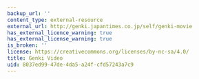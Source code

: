 ```yaml
---
backup_url: ''
content_type: external-resource
external_url: http://genki.japantimes.co.jp/self/genki-movie
has_external_licence_warning: true
has_external_license_warning: true
is_broken: ''
license: https://creativecommons.org/licenses/by-nc-sa/4.0/
title: Genki Video
uid: 8037ed99-47de-4da5-a24f-cfd57243a7c9
---
```


